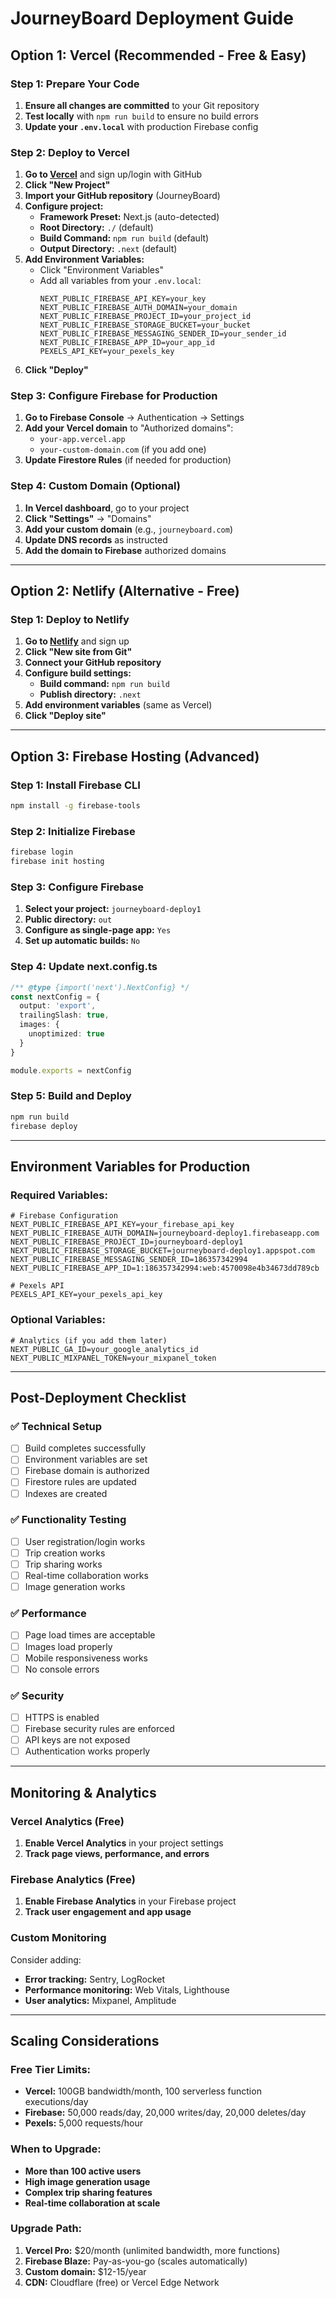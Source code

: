 # JourneyBoard Deployment Guide

## Option 1: Vercel (Recommended - Free & Easy)

### Step 1: Prepare Your Code
1. **Ensure all changes are committed** to your Git repository
2. **Test locally** with `npm run build` to ensure no build errors
3. **Update your `.env.local`** with production Firebase config

### Step 2: Deploy to Vercel
1. **Go to [Vercel](https://vercel.com)** and sign up/login with GitHub
2. **Click "New Project"**
3. **Import your GitHub repository** (JourneyBoard)
4. **Configure project:**
   - **Framework Preset:** Next.js (auto-detected)
   - **Root Directory:** `./` (default)
   - **Build Command:** `npm run build` (default)
   - **Output Directory:** `.next` (default)
5. **Add Environment Variables:**
   - Click "Environment Variables"
   - Add all variables from your `.env.local`:
     ```
     NEXT_PUBLIC_FIREBASE_API_KEY=your_key
     NEXT_PUBLIC_FIREBASE_AUTH_DOMAIN=your_domain
     NEXT_PUBLIC_FIREBASE_PROJECT_ID=your_project_id
     NEXT_PUBLIC_FIREBASE_STORAGE_BUCKET=your_bucket
     NEXT_PUBLIC_FIREBASE_MESSAGING_SENDER_ID=your_sender_id
     NEXT_PUBLIC_FIREBASE_APP_ID=your_app_id
     PEXELS_API_KEY=your_pexels_key
     ```
6. **Click "Deploy"**

### Step 3: Configure Firebase for Production
1. **Go to Firebase Console** → Authentication → Settings
2. **Add your Vercel domain** to "Authorized domains":
   - `your-app.vercel.app`
   - `your-custom-domain.com` (if you add one)
3. **Update Firestore Rules** (if needed for production)

### Step 4: Custom Domain (Optional)
1. **In Vercel dashboard**, go to your project
2. **Click "Settings"** → "Domains"
3. **Add your custom domain** (e.g., `journeyboard.com`)
4. **Update DNS records** as instructed
5. **Add the domain to Firebase** authorized domains

---

## Option 2: Netlify (Alternative - Free)

### Step 1: Deploy to Netlify
1. **Go to [Netlify](https://netlify.com)** and sign up
2. **Click "New site from Git"**
3. **Connect your GitHub repository**
4. **Configure build settings:**
   - **Build command:** `npm run build`
   - **Publish directory:** `.next`
5. **Add environment variables** (same as Vercel)
6. **Click "Deploy site"**

---

## Option 3: Firebase Hosting (Advanced)

### Step 1: Install Firebase CLI
```bash
npm install -g firebase-tools
```

### Step 2: Initialize Firebase
```bash
firebase login
firebase init hosting
```

### Step 3: Configure Firebase
1. **Select your project:** `journeyboard-deploy1`
2. **Public directory:** `out`
3. **Configure as single-page app:** `Yes`
4. **Set up automatic builds:** `No`

### Step 4: Update next.config.ts
```typescript
/** @type {import('next').NextConfig} */
const nextConfig = {
  output: 'export',
  trailingSlash: true,
  images: {
    unoptimized: true
  }
}

module.exports = nextConfig
```

### Step 5: Build and Deploy
```bash
npm run build
firebase deploy
```

---

## Environment Variables for Production

### Required Variables:
```env
# Firebase Configuration
NEXT_PUBLIC_FIREBASE_API_KEY=your_firebase_api_key
NEXT_PUBLIC_FIREBASE_AUTH_DOMAIN=journeyboard-deploy1.firebaseapp.com
NEXT_PUBLIC_FIREBASE_PROJECT_ID=journeyboard-deploy1
NEXT_PUBLIC_FIREBASE_STORAGE_BUCKET=journeyboard-deploy1.appspot.com
NEXT_PUBLIC_FIREBASE_MESSAGING_SENDER_ID=186357342994
NEXT_PUBLIC_FIREBASE_APP_ID=1:186357342994:web:4570098e4b34673dd789cb

# Pexels API
PEXELS_API_KEY=your_pexels_api_key
```

### Optional Variables:
```env
# Analytics (if you add them later)
NEXT_PUBLIC_GA_ID=your_google_analytics_id
NEXT_PUBLIC_MIXPANEL_TOKEN=your_mixpanel_token
```

---

## Post-Deployment Checklist

### ✅ Technical Setup
- [ ] Build completes successfully
- [ ] Environment variables are set
- [ ] Firebase domain is authorized
- [ ] Firestore rules are updated
- [ ] Indexes are created

### ✅ Functionality Testing
- [ ] User registration/login works
- [ ] Trip creation works
- [ ] Trip sharing works
- [ ] Real-time collaboration works
- [ ] Image generation works

### ✅ Performance
- [ ] Page load times are acceptable
- [ ] Images load properly
- [ ] Mobile responsiveness works
- [ ] No console errors

### ✅ Security
- [ ] HTTPS is enabled
- [ ] Firebase security rules are enforced
- [ ] API keys are not exposed
- [ ] Authentication works properly

---

## Monitoring & Analytics

### Vercel Analytics (Free)
1. **Enable Vercel Analytics** in your project settings
2. **Track page views, performance, and errors**

### Firebase Analytics (Free)
1. **Enable Firebase Analytics** in your Firebase project
2. **Track user engagement and app usage**

### Custom Monitoring
Consider adding:
- **Error tracking:** Sentry, LogRocket
- **Performance monitoring:** Web Vitals, Lighthouse
- **User analytics:** Mixpanel, Amplitude

---

## Scaling Considerations

### Free Tier Limits:
- **Vercel:** 100GB bandwidth/month, 100 serverless function executions/day
- **Firebase:** 50,000 reads/day, 20,000 writes/day, 20,000 deletes/day
- **Pexels:** 5,000 requests/hour

### When to Upgrade:
- **More than 100 active users**
- **High image generation usage**
- **Complex trip sharing features**
- **Real-time collaboration at scale**

### Upgrade Path:
1. **Vercel Pro:** $20/month (unlimited bandwidth, more functions)
2. **Firebase Blaze:** Pay-as-you-go (scales automatically)
3. **Custom domain:** $12-15/year
4. **CDN:** Cloudflare (free) or Vercel Edge Network 